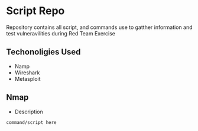 # Script Repo
Repository contains all script, and commands use to  gatther information and test vulneravilities during Red Team Exercise

## Techonoligies Used
* Namp
* Wireshark
* Metasploit

## Nmap
* Description
```{bash}
command/script here
```
